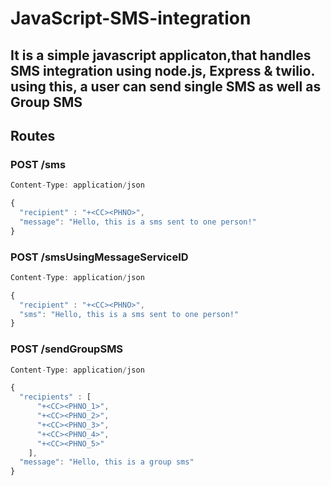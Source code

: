 # JavaScript-SMS-integration

## It is a simple javascript applicaton,that handles SMS integration using node.js, Express & twilio. using this, a user can send single SMS as well as Group SMS

## Routes

### POST /sms

```javascript
Content-Type: application/json

{
  "recipient" : "+<CC><PHNO>",
  "message": "Hello, this is a sms sent to one person!"
}
```

### POST /smsUsingMessageServiceID

```javascript
Content-Type: application/json

{
  "recipient" : "+<CC><PHNO>",
  "sms": "Hello, this is a sms sent to one person!"
}
```

### POST /sendGroupSMS

```javascript
Content-Type: application/json

{
  "recipients" : [
      "+<CC><PHNO_1>",
      "+<CC><PHNO_2>",
      "+<CC><PHNO_3>",
      "+<CC><PHNO_4>",
      "+<CC><PHNO_5>"
    ],
  "message": "Hello, this is a group sms"
}
```
